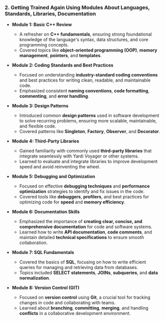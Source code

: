 ### **2. Getting Trained Again Using Modules About Languages, Standards, Libraries, Documentation**

- **Module 1: Basic C++ Review**  
  - A refresher on **C++ fundamentals**, ensuring strong foundational knowledge of the language's syntax, data structures, and core programming concepts.
  - Covered topics like **object-oriented programming (OOP)**, **memory management**, **pointers**, and **templates**.

- **Module 2: Coding Standards and Best Practices**  
  - Focused on understanding **industry-standard coding conventions** and best practices for writing clean, readable, and maintainable code.
  - Emphasized consistent **naming conventions**, **code formatting**, **commenting**, and **error handling**.
  
- **Module 3: Design Patterns**  
  - Introduced common **design patterns** used in software development to solve recurring problems, ensuring more scalable, maintainable, and flexible code.
  - Covered patterns like **Singleton**, **Factory**, **Observer**, and **Decorator**.

- **Module 4: Third-Party Libraries**  
  - Gained familiarity with commonly used **third-party libraries** that integrate seamlessly with Yardi Voyager or other systems.
  - Learned to evaluate and integrate libraries to improve development speed and avoid reinventing the wheel.

- **Module 5: Debugging and Optimization**  
  - Focused on effective **debugging techniques** and **performance optimization** strategies to identify and fix issues in the code.
  - Covered tools like **debuggers**, **profilers**, and best practices for optimizing code for **speed** and **memory efficiency**.

- **Module 6: Documentation Skills**  
  - Emphasized the importance of **creating clear, concise, and comprehensive documentation** for code and software systems.
  - Learned how to write **API documentation**, **code comments**, and maintain detailed **technical specifications** to ensure smooth collaboration.

- **Module 7: SQL Fundamentals**  
  - Covered the basics of **SQL**, focusing on how to write efficient queries for managing and retrieving data from databases.
  - Topics included **SELECT statements**, **JOINs**, **subqueries**, and **data normalization**.

- **Module 8: Version Control (GIT)**  
  - Focused on **version control** using **Git**, a crucial tool for tracking changes in code and collaborating with teams.
  - Learned about **branching**, **committing**, **merging**, and handling **conflicts** in a collaborative development environment.
